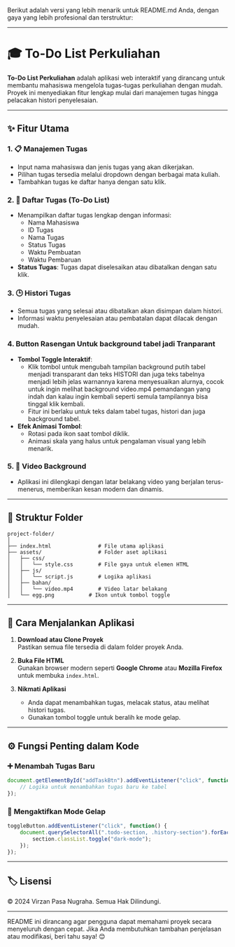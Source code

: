 Berikut adalah versi yang lebih menarik untuk README.md Anda, dengan gaya yang lebih profesional dan terstruktur:  

---

# 🎓 To-Do List Perkuliahan  

**To-Do List Perkuliahan** adalah aplikasi web interaktif yang dirancang untuk membantu mahasiswa mengelola tugas-tugas perkuliahan dengan mudah. Proyek ini menyediakan fitur lengkap mulai dari manajemen tugas hingga pelacakan histori penyelesaian.  

---

## ✨ **Fitur Utama**  

### 1. 📋 **Manajemen Tugas**  
- Input nama mahasiswa dan jenis tugas yang akan dikerjakan.  
- Pilihan tugas tersedia melalui dropdown dengan berbagai mata kuliah.  
- Tambahkan tugas ke daftar hanya dengan satu klik.  

### 2. 📝 **Daftar Tugas (To-Do List)**  
- Menampilkan daftar tugas lengkap dengan informasi:  
  - Nama Mahasiswa  
  - ID Tugas  
  - Nama Tugas  
  - Status Tugas  
  - Waktu Pembuatan  
  - Waktu Pembaruan  
- **Status Tugas**: Tugas dapat diselesaikan atau dibatalkan dengan satu klik.  

### 3. 🕒 **Histori Tugas**  
- Semua tugas yang selesai atau dibatalkan akan disimpan dalam histori.  
- Informasi waktu penyelesaian atau pembatalan dapat dilacak dengan mudah.  

### 4. Button Rasengan **Untuk background tabel jadi Tranparant**  
- **Tombol Toggle Interaktif**:  
  - Klik tombol untuk mengubah tampilan background putih tabel menjadi transparant dan teks HISTORI dan juga teks tabelnya menjadi lebih jelas warnannya karena menyesuaikan alurnya, cocok untuk ingin melihat background video.mp4 pemandangan yang indah dan kalau ingin kembali seperti semula tampilannya bisa tinggal klik kembali.
  - Fitur ini berlaku untuk teks dalam tabel tugas, histori dan juga background tabel.  
- **Efek Animasi Tombol**:  
  - Rotasi pada ikon saat tombol diklik.  
  - Animasi skala yang halus untuk pengalaman visual yang lebih menarik.  

### 5. 🎥 **Video Background**  
- Aplikasi ini dilengkapi dengan latar belakang video yang berjalan terus-menerus, memberikan kesan modern dan dinamis.  

---

## 📂 **Struktur Folder**  
```
project-folder/  
│  
├── index.html               # File utama aplikasi  
├── assets/                  # Folder aset aplikasi  
│   ├── css/  
│   │   └── style.css        # File gaya untuk elemen HTML  
│   ├── js/  
│   │   └── script.js        # Logika aplikasi  
│   ├── bahan/  
│   │   └── video.mp4        # Video latar belakang  
│   └── egg.png           # Ikon untuk tombol toggle  
```  

---


## 🚀 **Cara Menjalankan Aplikasi**  
1. **Download atau Clone Proyek**  
   Pastikan semua file tersedia di dalam folder proyek Anda.  

2. **Buka File HTML**  
   Gunakan browser modern seperti **Google Chrome** atau **Mozilla Firefox** untuk membuka `index.html`.  

3. **Nikmati Aplikasi**  
   - Anda dapat menambahkan tugas, melacak status, atau melihat histori tugas.  
   - Gunakan tombol toggle untuk beralih ke mode gelap.  

---

## ⚙️ **Fungsi Penting dalam Kode**  

### ➕ **Menambah Tugas Baru**  
```javascript
document.getElementById("addTaskBtn").addEventListener("click", function() {  
    // Logika untuk menambahkan tugas baru ke tabel  
});  
```  

### 🌙 **Mengaktifkan Mode Gelap**  
```javascript
toggleButton.addEventListener("click", function() {  
    document.querySelectorAll(".todo-section, .history-section").forEach(section => {  
        section.classList.toggle("dark-mode");  
    });  
});  
```  

---



## 🏷️ **Lisensi**  
&copy; 2024 Virzan Pasa Nugraha. Semua Hak Dilindungi.  

---

README ini dirancang agar pengguna dapat memahami proyek secara menyeluruh dengan cepat. Jika Anda membutuhkan tambahan penjelasan atau modifikasi, beri tahu saya! 😊